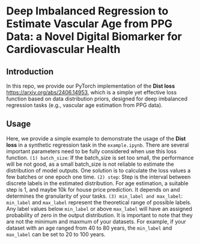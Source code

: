 # Deep Imbalanced Regression to Estimate Vascular Age from PPG Data: a Novel Digital Biomarker for Cardiovascular Health
## Introduction
In this repo, we provide our PyTorch implementation of the **Dist loss** <https://arxiv.org/abs/2406.14953>, which is a simple yet effective loss function based on data distribution priors, designed for deep imbalanced regression tasks (e.g., vascular age estimation from PPG data).  
## Usage
Here, we provide a simple example to demonstrate the usage of the **Dist loss** in a synthetic regression task in the `example.ipynb`. There are several important parameters need to be fully considered when use this loss function.
`(1) batch_size`: If the batch_size is set too small, the performance will be not good, as a small batch_size is not reliable to estimate the distribution of model outputs. One solution is to calculate the loss values a few batches or one epoch one time.
`(2) step`: Step is the interval between discrete labels in the estimated distribution. For age estimation, a suitable step is 1, and maybe 10k for house price prediction. It depends on and determines the granularity of your tasks.
`(3) min_label and max_label`: `min_label` and `max_label` represent the theoretical range of possible labels. Any label values below `min_label` or above `max_label` will have an assigned probability of zero in the output distribution. It is important to note that they are not the minimum and maxmum of your datasets. For example, if your dataset with an age ranged from 40 to 80 years, the `min_label` and `max_label` can be set to 20 to 100 years.

